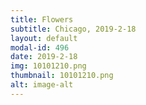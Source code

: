 ```yaml
---
title: Flowers
subtitle: Chicago, 2019-2-18
layout: default
modal-id: 496
date: 2019-2-18
img: 10101210.png
thumbnail: 10101210.png
alt: image-alt
---
```

